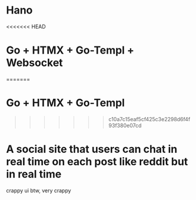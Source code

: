 # Hano

<<<<<<< HEAD
# Go + HTMX + Go-Templ + Websocket
=======
# Go + HTMX + Go-Templ 
>>>>>>> c10a7c15eaf5cf425c3e2298d6f4f93f380e07cd

# A social site that users can chat in real time on each post like reddit but in real time 

crappy ui btw, very crappy

